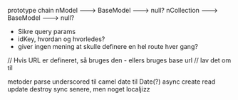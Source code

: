 prototype chain
nModel ---> BaseModel ---> null?
nCollection ---> BaseModel ---> null?


- Sikre query params
- idKey, hvordan og hvorledes?
- giver ingen mening at skulle definere en hel route hver gang?



// Hvis URL er defineret, så bruges den - ellers bruges base url
	// lav det om til 
	
	
metoder
	parse
		underscored til camel
		date til Date(?)
	async
		create
		read
		update
		destroy
	sync
		senere, men noget localjizz
	
